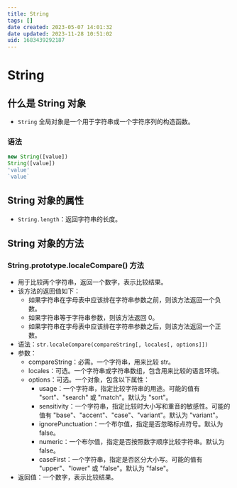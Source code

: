 ```yaml
---
title: String
tags: []
date created: 2023-05-07 14:01:32
date updated: 2023-11-28 10:51:02
uid: 1683439292187
---
```


# String

## 什么是 String 对象

- `String` 全局对象是一个用于字符串或一个字符序列的构造函数。

### 语法

```js
new String([value])
String([value])
'value'
`value`
```

## String 对象的属性

- `String.length`：返回字符串的长度。

## String 对象的方法

### String.prototype.localeCompare() 方法

- 用于比较两个字符串，返回一个数字，表示比较结果。
- 该方法的返回值如下：
  - 如果字符串在字母表中应该排在字符串参数之前，则该方法返回一个负数。
  - 如果字符串等于字符串参数，则该方法返回 0。
  - 如果字符串在字母表中应该排在字符串参数之后，则该方法返回一个正数。
- 语法：`str.localeCompare(compareString[, locales[, options]])`
- 参数：
  - compareString：必需。一个字符串，用来比较 str。
  - locales：可选。一个字符串或字符串数组，包含用来比较的语言环境。
  - options：可选。一个对象，包含以下属性：
    - usage：一个字符串，指定比较字符串的用途。可能的值有 "sort"、"search" 或 "match"。默认为 "sort"。
    - sensitivity：一个字符串，指定比较时大小写和重音的敏感性。可能的值有 "base"、"accent"、"case"、"variant"。默认为 "variant"。
    - ignorePunctuation：一个布尔值，指定是否忽略标点符号。默认为 false。
    - numeric：一个布尔值，指定是否按照数字顺序比较字符串。默认为 false。
    - caseFirst：一个字符串，指定是否区分大小写。可能的值有 "upper"、"lower" 或 "false"。默认为 "false"。
- 返回值：一个数字，表示比较结果。
